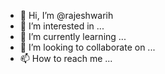 - 👋 Hi, I’m @rajeshwarih
- 👀 I’m interested in ...
- 🌱 I’m currently learning ...
- 💞️ I’m looking to collaborate on ...
- 📫 How to reach me ...

<!---
rajeshwarih/rajeshwarih is a ✨ special ✨ repository because its `README.md` (this file) appears on your GitHub profile.
You can click the Preview link to take a look at your changes.
--->
